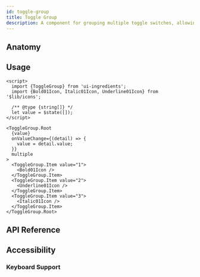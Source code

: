 ```yaml
---
id: toggle-group
title: Toggle Group
description: A component for grouping multiple toggle switches, allowing users to switch between different options or states.
---
```


## Anatomy

## Usage

```svelte
<script>
  import {ToggleGroup} from 'ui-ingredients';
  import {Bold01Icon, Italic01Icon, Underline01Icon} from '$lib/icons';

  /** @type {string[]} */
  let value = $state([]);
</script>

<ToggleGroup.Root
  {value}
  onValueChange={(detail) => {
    value = detail.value;
  }}
  multiple
>
  <ToggleGroup.Item value="1">
    <Bold01Icon />
  </ToggleGroup.Item>
  <ToggleGroup.Item value="2">
    <Underline01Icon />
  </ToggleGroup.Item>
  <ToggleGroup.Item value="3">
    <Italic01Icon />
  </ToggleGroup.Item>
</ToggleGroup.Root>
```

## API Reference

## Accessibility

### Keyboard Support
